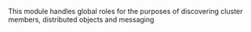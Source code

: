 This module handles global roles for the purposes of discovering cluster members, distributed objects and messaging